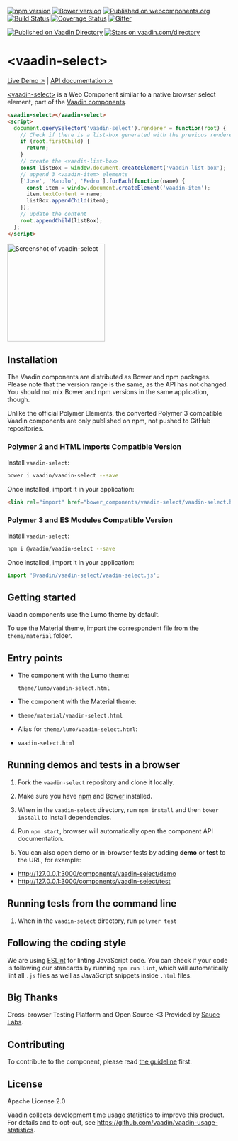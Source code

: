 [![npm version](https://badgen.net/npm/v/@vaadin/vaadin-select)](https://www.npmjs.com/package/@vaadin/vaadin-select)
[![Bower version](https://badgen.net/github/release/vaadin/vaadin-select)](https://github.com/vaadin/vaadin-select/releases)
[![Published on webcomponents.org](https://img.shields.io/badge/webcomponents.org-published-blue.svg)](https://www.webcomponents.org/element/vaadin/vaadin-select)
[![Build Status](https://travis-ci.org/vaadin/vaadin-select.svg?branch=master)](https://travis-ci.org/vaadin/vaadin-select)
[![Coverage Status](https://coveralls.io/repos/github/vaadin/vaadin-select/badge.svg?branch=master)](https://coveralls.io/github/vaadin/vaadin-select?branch=master)
[![Gitter](https://badges.gitter.im/Join%20Chat.svg)](https://gitter.im/vaadin/web-components?utm_source=badge&utm_medium=badge&utm_campaign=pr-badge)

[![Published on Vaadin  Directory](https://img.shields.io/badge/Vaadin%20Directory-published-00b4f0.svg)](https://vaadin.com/directory/component/vaadinvaadin-select)
[![Stars on vaadin.com/directory](https://img.shields.io/vaadin-directory/star/vaadinvaadin-select.svg)](https://vaadin.com/directory/component/vaadinvaadin-select)

# &lt;vaadin-select&gt;

[Live Demo ↗](https://cdn.vaadin.com/vaadin-select/2.0.0-beta1/demo)
|
[API documentation ↗](https://cdn.vaadin.com/vaadin-select/2.0.0-beta1/#/elements/vaadin-select)


[&lt;vaadin-select&gt;](https://vaadin.com/components/vaadin-select) is a Web Component similar to a native browser select element, part of the [Vaadin components](https://vaadin.com/components).

<!--
```
<custom-element-demo height="425">
  <template>
    <script src="../webcomponentsjs/webcomponents-lite.js"></script>
    <link rel="import" href="vaadin-select.html">
    <next-code-block></next-code-block>
  </template>
</custom-element-demo>
```
-->
```html
<vaadin-select></vaadin-select>
<script>
  document.querySelector('vaadin-select').renderer = function(root) {
    // Check if there is a list-box generated with the previous renderer call to update its content instead of recreation
    if (root.firstChild) {
      return;
    }
    // create the <vaadin-list-box>
    const listBox = window.document.createElement('vaadin-list-box');
    // append 3 <vaadin-item> elements
    ['Jose', 'Manolo', 'Pedro'].forEach(function(name) {
      const item = window.document.createElement('vaadin-item');
      item.textContent = name;
      listBox.appendChild(item);
    });
    // update the content
    root.appendChild(listBox);
  };
</script>
```

[<img src="https://raw.githubusercontent.com/vaadin/vaadin-select/master/screenshot.gif" width="220" alt="Screenshot of vaadin-select">](https://vaadin.com/components/vaadin-select)

## Installation

The Vaadin components are distributed as Bower and npm packages.
Please note that the version range is the same, as the API has not changed.
You should not mix Bower and npm versions in the same application, though.

Unlike the official Polymer Elements, the converted Polymer 3 compatible Vaadin components
are only published on npm, not pushed to GitHub repositories.

### Polymer 2 and HTML Imports Compatible Version

Install `vaadin-select`:

```sh
bower i vaadin/vaadin-select --save
```

Once installed, import it in your application:

```html
<link rel="import" href="bower_components/vaadin-select/vaadin-select.html">
```
### Polymer 3 and ES Modules Compatible Version

Install `vaadin-select`:

```sh
npm i @vaadin/vaadin-select --save
```

Once installed, import it in your application:

```js
import '@vaadin/vaadin-select/vaadin-select.js';
```

## Getting started

Vaadin components use the Lumo theme by default.

To use the Material theme, import the correspondent file from the `theme/material` folder.

## Entry points

- The component with the Lumo theme:

  `theme/lumo/vaadin-select.html`

- The component with the Material theme:

- `theme/material/vaadin-select.html`

- Alias for `theme/lumo/vaadin-select.html`:

- `vaadin-select.html`


## Running demos and tests in a browser

1. Fork the `vaadin-select` repository and clone it locally.

1. Make sure you have [npm](https://www.npmjs.com/) and [Bower](https://bower.io) installed.

1. When in the `vaadin-select` directory, run `npm install` and then `bower install` to install dependencies.

1. Run `npm start`, browser will automatically open the component API documentation.

1. You can also open demo or in-browser tests by adding **demo** or **test** to the URL, for example:

  - http://127.0.0.1:3000/components/vaadin-select/demo
  - http://127.0.0.1:3000/components/vaadin-select/test


## Running tests from the command line

1. When in the `vaadin-select` directory, run `polymer test`


## Following the coding style

We are using [ESLint](http://eslint.org/) for linting JavaScript code. You can check if your code is following our standards by running `npm run lint`, which will automatically lint all `.js` files as well as JavaScript snippets inside `.html` files.


## Big Thanks

Cross-browser Testing Platform and Open Source <3 Provided by [Sauce Labs](https://saucelabs.com).


## Contributing

  To contribute to the component, please read [the guideline](https://github.com/vaadin/vaadin-core/blob/master/CONTRIBUTING.md) first.


## License

Apache License 2.0

Vaadin collects development time usage statistics to improve this product. For details and to opt-out, see https://github.com/vaadin/vaadin-usage-statistics.
